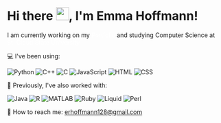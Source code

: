 # Hi there <img src="https://gifdb.com/images/high/waving-hand-black-and-white-erox5pacbap4ac1l.gif" width="30" height="30">, I'm Emma Hoffmann!

I am currently working on my <a href="https://github.com/emmarhoffmann/Portfolio" style="color: white; text-decoration: none;">Portfolio</a> and studying Computer Science at <a href="https://stcloudstate.edu" style="color: white; text-decoration: none;">St. Cloud State University</a>


💻 I've been using:  

![Python](https://img.shields.io/badge/-Python-ffffff?style=flat-square&logo=python&logoColor=black)
![C++](https://img.shields.io/badge/-C++-ffffff?style=flat-square&logo=c%2B%2B&logoColor=black)
![C](https://img.shields.io/badge/-C-ffffff?style=flat-square&logo=c&logoColor=black)
![JavaScript](https://img.shields.io/badge/-JavaScript-ffffff?style=flat-square&logo=javascript&logoColor=black)
![HTML](https://img.shields.io/badge/-HTML-ffffff?style=flat-square&logo=html5&logoColor=black)
![CSS](https://img.shields.io/badge/-CSS-ffffff?style=flat-square&logo=css3&logoColor=black)

🔧 Previously, I've also worked with:  

![Java](https://img.shields.io/badge/-Java-ffffff?style=flat-square&logo=java&logoColor=black)
![R](https://img.shields.io/badge/-R-ffffff?style=flat-square&logo=r&logoColor=black)
![MATLAB](https://img.shields.io/badge/-MATLAB-ffffff?style=flat-square&logo=mathworks&logoColor=black)
![Ruby](https://img.shields.io/badge/-Ruby-ffffff?style=flat-square&logo=ruby&logoColor=black)
![Liquid](https://img.shields.io/badge/-Liquid-ffffff?style=flat-square&logo=liquid&logoColor=black)
![Perl](https://img.shields.io/badge/-Perl-ffffff?style=flat-square&logo=perl&logoColor=black)

📧 How to reach me: erhoffmann128@gmail.com

